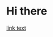 # Hi there
[link text](https://github.com/lozanoernesto/lozanoernesto.github.io/edit/main/README.md)
